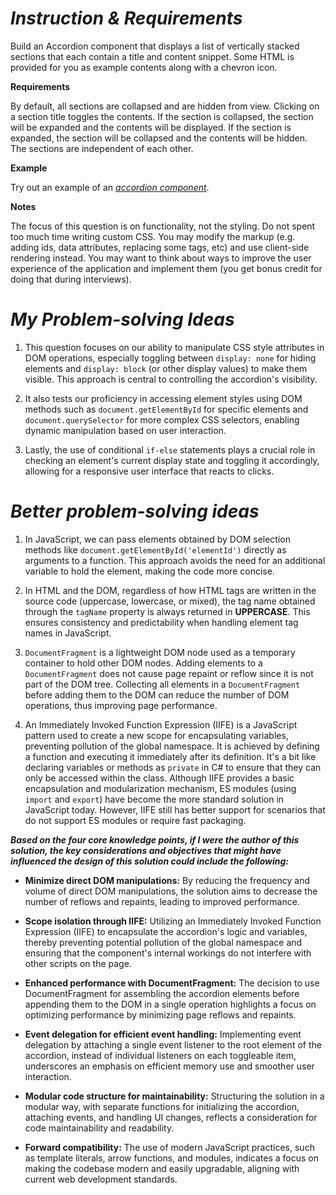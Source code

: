 # *Instruction & Requirements*
Build an Accordion component that displays a list of vertically stacked sections that each contain a title and content snippet. Some HTML is provided for you as example contents along with a chevron icon.

**Requirements**

By default, all sections are collapsed and are hidden from view.
Clicking on a section title toggles the contents.
If the section is collapsed, the section will be expanded and the contents will be displayed.
If the section is expanded, the section will be collapsed and the contents will be hidden.
The sections are independent of each other.

**Example**

Try out an example of an [*accordion component*](https://www.w3.org/WAI/ARIA/apg/patterns/accordion/examples/accordion/).

**Notes**

The focus of this question is on functionality, not the styling. Do not spent too much time writing custom CSS.
You may modify the markup (e.g. adding ids, data attributes, replacing some tags, etc) and use client-side rendering instead.
You may want to think about ways to improve the user experience of the application and implement them (you get bonus credit for doing that during interviews).

# *My Problem-solving Ideas*

1. This question focuses on our ability to manipulate CSS style attributes in DOM operations, especially toggling between `display: none` for hiding elements and `display: block` (or other display values) to make them visible. This approach is central to controlling the accordion's visibility.

2. It also tests our proficiency in accessing element styles using DOM methods such as `document.getElementById` for specific elements and `document.querySelector` for more complex CSS selectors, enabling dynamic manipulation based on user interaction.

3. Lastly, the use of conditional `if-else` statements plays a crucial role in checking an element's current display state and toggling it accordingly, allowing for a responsive user interface that reacts to clicks.

# *Better problem-solving ideas*

1. In JavaScript, we can pass elements obtained by DOM selection methods like `document.getElementById('elementId')` directly as arguments to a function. This approach avoids the need for an additional variable to hold the element, making the code more concise.

2. In HTML and the DOM, regardless of how HTML tags are written in the source code (uppercase, lowercase, or mixed), the tag name obtained through the `tagName` property is always returned in **UPPERCASE**. This ensures consistency and predictability when handling element tag names in JavaScript.

3. `DocumentFragment` is a lightweight DOM node used as a temporary container to hold other DOM nodes. Adding elements to a `DocumentFragment` does not cause page repaint or reflow since it is not part of the DOM tree. Collecting all elements in a `DocumentFragment` before adding them to the DOM can reduce the number of DOM operations, thus improving page performance.

4. An Immediately Invoked Function Expression (IIFE) is a JavaScript pattern used to create a new scope for encapsulating variables, preventing pollution of the global namespace. It is achieved by defining a function and executing it immediately after its definition. It's a bit like declaring variables or methods as `private` in C# to ensure that they can only be accessed within the class. Although IIFE provides a basic encapsulation and modularization mechanism, ES modules (using `import` and `export`) have become the more standard solution in JavaScript today. However, IIFE still has better support for scenarios that do not support ES modules or require fast packaging.

***Based on the four core knowledge points, if I were the author of this solution, the key considerations and objectives that might have influenced the design of this solution could include the following:***

- **Minimize direct DOM manipulations:** By reducing the frequency and volume of direct DOM manipulations, the solution aims to decrease the number of reflows and repaints, leading to improved performance.

- **Scope isolation through IIFE:** Utilizing an Immediately Invoked Function Expression (IIFE) to encapsulate the accordion's logic and variables, thereby preventing potential pollution of the global namespace and ensuring that the component's internal workings do not interfere with other scripts on the page.

- **Enhanced performance with DocumentFragment:** The decision to use DocumentFragment for assembling the accordion elements before appending them to the DOM in a single operation highlights a focus on optimizing performance by minimizing page reflows and repaints.

- **Event delegation for efficient event handling:** Implementing event delegation by attaching a single event listener to the root element of the accordion, instead of individual listeners on each toggleable item, underscores an emphasis on efficient memory use and smoother user interaction.

- **Modular code structure for maintainability:** Structuring the solution in a modular way, with separate functions for initializing the accordion, attaching events, and handling UI changes, reflects a consideration for code maintainability and readability.

- **Forward compatibility:** The use of modern JavaScript practices, such as template literals, arrow functions, and modules, indicates a focus on making the codebase modern and easily upgradable, aligning with current web development standards.